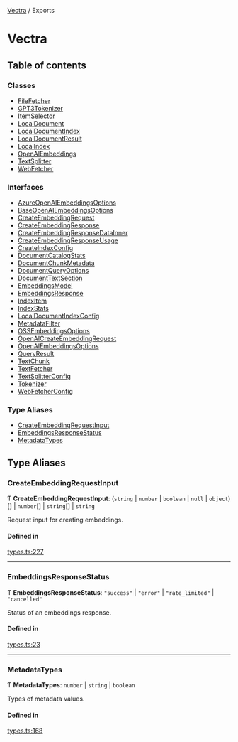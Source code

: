 [Vectra](README.md) / Exports

# Vectra

## Table of contents

### Classes

- [FileFetcher](classes/FileFetcher.md)
- [GPT3Tokenizer](classes/GPT3Tokenizer.md)
- [ItemSelector](classes/ItemSelector.md)
- [LocalDocument](classes/LocalDocument.md)
- [LocalDocumentIndex](classes/LocalDocumentIndex.md)
- [LocalDocumentResult](classes/LocalDocumentResult.md)
- [LocalIndex](classes/LocalIndex.md)
- [OpenAIEmbeddings](classes/OpenAIEmbeddings.md)
- [TextSplitter](classes/TextSplitter.md)
- [WebFetcher](classes/WebFetcher.md)

### Interfaces

- [AzureOpenAIEmbeddingsOptions](interfaces/AzureOpenAIEmbeddingsOptions.md)
- [BaseOpenAIEmbeddingsOptions](interfaces/BaseOpenAIEmbeddingsOptions.md)
- [CreateEmbeddingRequest](interfaces/CreateEmbeddingRequest.md)
- [CreateEmbeddingResponse](interfaces/CreateEmbeddingResponse.md)
- [CreateEmbeddingResponseDataInner](interfaces/CreateEmbeddingResponseDataInner.md)
- [CreateEmbeddingResponseUsage](interfaces/CreateEmbeddingResponseUsage.md)
- [CreateIndexConfig](interfaces/CreateIndexConfig.md)
- [DocumentCatalogStats](interfaces/DocumentCatalogStats.md)
- [DocumentChunkMetadata](interfaces/DocumentChunkMetadata.md)
- [DocumentQueryOptions](interfaces/DocumentQueryOptions.md)
- [DocumentTextSection](interfaces/DocumentTextSection.md)
- [EmbeddingsModel](interfaces/EmbeddingsModel.md)
- [EmbeddingsResponse](interfaces/EmbeddingsResponse.md)
- [IndexItem](interfaces/IndexItem.md)
- [IndexStats](interfaces/IndexStats.md)
- [LocalDocumentIndexConfig](interfaces/LocalDocumentIndexConfig.md)
- [MetadataFilter](interfaces/MetadataFilter.md)
- [OSSEmbeddingsOptions](interfaces/OSSEmbeddingsOptions.md)
- [OpenAICreateEmbeddingRequest](interfaces/OpenAICreateEmbeddingRequest.md)
- [OpenAIEmbeddingsOptions](interfaces/OpenAIEmbeddingsOptions.md)
- [QueryResult](interfaces/QueryResult.md)
- [TextChunk](interfaces/TextChunk.md)
- [TextFetcher](interfaces/TextFetcher.md)
- [TextSplitterConfig](interfaces/TextSplitterConfig.md)
- [Tokenizer](interfaces/Tokenizer.md)
- [WebFetcherConfig](interfaces/WebFetcherConfig.md)

### Type Aliases

- [CreateEmbeddingRequestInput](modules.md#createembeddingrequestinput)
- [EmbeddingsResponseStatus](modules.md#embeddingsresponsestatus)
- [MetadataTypes](modules.md#metadatatypes)

## Type Aliases

### CreateEmbeddingRequestInput

Ƭ **CreateEmbeddingRequestInput**: (`string` \| `number` \| `boolean` \| ``null`` \| `object`)[] \| `number`[] \| `string`[] \| `string`

Request input for creating embeddings.

#### Defined in

[types.ts:227](https://github.com/bartonmalow/vectra/blob/418123d/src/types.ts#L227)

___

### EmbeddingsResponseStatus

Ƭ **EmbeddingsResponseStatus**: ``"success"`` \| ``"error"`` \| ``"rate_limited"`` \| ``"cancelled"``

Status of an embeddings response.

#### Defined in

[types.ts:23](https://github.com/bartonmalow/vectra/blob/418123d/src/types.ts#L23)

___

### MetadataTypes

Ƭ **MetadataTypes**: `number` \| `string` \| `boolean`

Types of metadata values.

#### Defined in

[types.ts:168](https://github.com/bartonmalow/vectra/blob/418123d/src/types.ts#L168)

